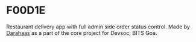 # F00D1E
Restaurant delivery app with full admin side order status control. Made by [Darahaas](https://github.com/darahaas15) as a part of the core project for Devsoc; BITS Goa.
